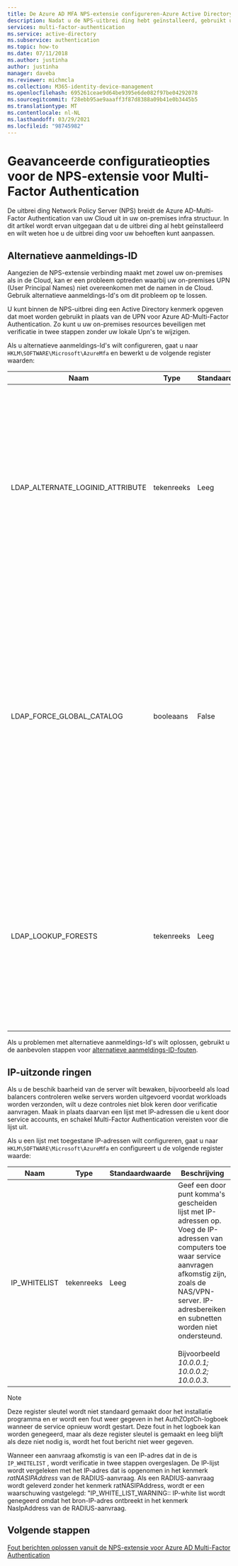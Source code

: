 ```yaml
---
title: De Azure AD MFA NPS-extensie configureren-Azure Active Directory
description: Nadat u de NPS-uitbrei ding hebt geïnstalleerd, gebruikt u deze stappen voor geavanceerde configuratie, zoals toegestane IP-lijsten en UPN-vervanging.
services: multi-factor-authentication
ms.service: active-directory
ms.subservice: authentication
ms.topic: how-to
ms.date: 07/11/2018
ms.author: justinha
author: justinha
manager: daveba
ms.reviewer: michmcla
ms.collection: M365-identity-device-management
ms.openlocfilehash: 695261ceae9d64be9395e6de082f97be04292078
ms.sourcegitcommit: f28ebb95ae9aaaff3f87d8388a09b41e0b3445b5
ms.translationtype: MT
ms.contentlocale: nl-NL
ms.lasthandoff: 03/29/2021
ms.locfileid: "98745982"
---
```

# <a name="advanced-configuration-options-for-the-nps-extension-for-multi-factor-authentication"></a>Geavanceerde configuratieopties voor de NPS-extensie voor Multi-Factor Authentication

De uitbrei ding Network Policy Server (NPS) breidt de Azure AD-Multi-Factor Authentication van uw Cloud uit in uw on-premises infra structuur. In dit artikel wordt ervan uitgegaan dat u de uitbrei ding al hebt geïnstalleerd en wilt weten hoe u de uitbrei ding voor uw behoeften kunt aanpassen.

## <a name="alternate-login-id"></a>Alternatieve aanmeldings-ID

Aangezien de NPS-extensie verbinding maakt met zowel uw on-premises als in de Cloud, kan er een probleem optreden waarbij uw on-premises UPN (User Principal Names) niet overeenkomen met de namen in de Cloud. Gebruik alternatieve aanmeldings-Id's om dit probleem op te lossen. 

U kunt binnen de NPS-uitbrei ding een Active Directory kenmerk opgeven dat moet worden gebruikt in plaats van de UPN voor Azure AD-Multi-Factor Authentication. Zo kunt u uw on-premises resources beveiligen met verificatie in twee stappen zonder uw lokale Upn's te wijzigen. 

Als u alternatieve aanmeldings-Id's wilt configureren, gaat u naar `HKLM\SOFTWARE\Microsoft\AzureMfa` en bewerkt u de volgende register waarden:

| Naam | Type | Standaardwaarde | Beschrijving |
| ---- | ---- | ------------- | ----------- |
| LDAP_ALTERNATE_LOGINID_ATTRIBUTE | tekenreeks | Leeg | Geef de naam op van Active Directory kenmerk dat u wilt gebruiken in plaats van de UPN. Dit kenmerk wordt gebruikt als het kenmerk AlternateLoginId. Als deze register waarde is ingesteld op een [geldig Active Directory kenmerk](/windows/win32/adschema/attributes-all) (bijvoorbeeld E-mail of DisplayName), wordt de waarde van het kenmerk gebruikt in plaats van de UPN van de gebruiker voor authenticatie. Als deze register waarde leeg of niet geconfigureerd is, wordt AlternateLoginId uitgeschakeld en wordt de UPN van de gebruiker voor verificatie gebruikt. |
| LDAP_FORCE_GLOBAL_CATALOG | booleaans | False | Gebruik deze vlag om het gebruik van globale catalogus voor LDAP-Zoek opdrachten af te dwingen bij het opzoeken van AlternateLoginId. Configureer een domein controller als een globale catalogus, voeg het kenmerk AlternateLoginId toe aan de globale catalogus en schakel deze vlag in. <br><br> Als LDAP_LOOKUP_FORESTS is geconfigureerd (niet leeg), **wordt deze vlag afgedwongen als waar**, ongeacht de waarde van de register instelling. In dit geval vereist de NPS-uitbrei ding dat de globale catalogus moet worden geconfigureerd met het kenmerk AlternateLoginId voor elke forest. |
| LDAP_LOOKUP_FORESTS | tekenreeks | Leeg | Geef een door punt komma's gescheiden lijst met forests op die u wilt doorzoeken. Bijvoorbeeld: *contoso. com; foobar. com*. Als deze register waarde is geconfigureerd, doorzoekt de NPS-extensie iteratief alle forests in de volg orde waarin ze werden vermeld en wordt de eerste geslaagde AlternateLoginId-waarde geretourneerd. Als deze register waarde niet is geconfigureerd, wordt de AlternateLoginId-zoek opdracht beperkt tot het huidige domein.|

Als u problemen met alternatieve aanmeldings-Id's wilt oplossen, gebruikt u de aanbevolen stappen voor [alternatieve aanmeldings-ID-fouten](howto-mfa-nps-extension-errors.md#alternate-login-id-errors).

## <a name="ip-exceptions"></a>IP-uitzonde ringen

Als u de beschik baarheid van de server wilt bewaken, bijvoorbeeld als load balancers controleren welke servers worden uitgevoerd voordat workloads worden verzonden, wilt u deze controles niet blok keren door verificatie aanvragen. Maak in plaats daarvan een lijst met IP-adressen die u kent door service accounts, en schakel Multi-Factor Authentication vereisten voor die lijst uit.

Als u een lijst met toegestane IP-adressen wilt configureren, gaat u naar `HKLM\SOFTWARE\Microsoft\AzureMfa` en configureert u de volgende register waarde:

| Naam | Type | Standaardwaarde | Beschrijving |
| ---- | ---- | ------------- | ----------- |
| IP_WHITELIST | tekenreeks | Leeg | Geef een door punt komma's gescheiden lijst met IP-adressen op. Voeg de IP-adressen van computers toe waar service aanvragen afkomstig zijn, zoals de NAS/VPN-server. IP-adresbereiken en subnetten worden niet ondersteund. <br><br> Bijvoorbeeld *10.0.0.1; 10.0.0.2; 10.0.0.3*.

> [!NOTE]
> Deze register sleutel wordt niet standaard gemaakt door het installatie programma en er wordt een fout weer gegeven in het AuthZOptCh-logboek wanneer de service opnieuw wordt gestart. Deze fout in het logboek kan worden genegeerd, maar als deze register sleutel is gemaakt en leeg blijft als deze niet nodig is, wordt het fout bericht niet weer gegeven.

Wanneer een aanvraag afkomstig is van een IP-adres dat in de is `IP_WHITELIST` , wordt verificatie in twee stappen overgeslagen. De IP-lijst wordt vergeleken met het IP-adres dat is opgenomen in het kenmerk *ratNASIPAddress* van de RADIUS-aanvraag. Als een RADIUS-aanvraag wordt geleverd zonder het kenmerk ratNASIPAddress, wordt er een waarschuwing vastgelegd: "IP_WHITE_LIST_WARNING:: IP-white list wordt genegeerd omdat het bron-IP-adres ontbreekt in het kenmerk NasIpAddress van de RADIUS-aanvraag.

## <a name="next-steps"></a>Volgende stappen

[Fout berichten oplossen vanuit de NPS-extensie voor Azure AD Multi-Factor Authentication](howto-mfa-nps-extension-errors.md)